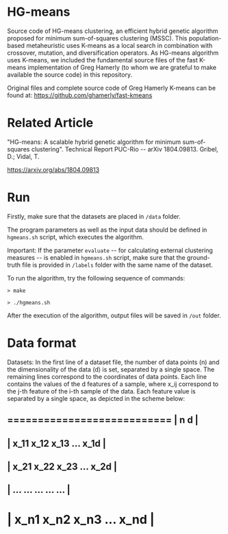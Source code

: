 # HG-means

Source code of HG-means clustering, an efficient hybrid genetic algorithm proposed for minimum sum-of-squares clustering (MSSC). This population-based metaheuristic uses K-means as a local search in combination with crossover, mutation, and diversification operators. As HG-means algorithm uses K-means, we included the fundamental source files of the fast K-means implementation of Greg Hamerly (to whom we are grateful to make available the source code) in this repository.

Original files and complete source code of Greg Hamerly K-means can be found at: https://github.com/ghamerly/fast-kmeans

# Related Article

"HG-means: A scalable hybrid genetic algorithm for minimum sum-of-squares clustering". Technical Report PUC-Rio -- arXiv 1804.09813. Gribel, D.; Vidal, T.

https://arxiv.org/abs/1804.09813

# Run

Firstly, make sure that the datasets are placed in `/data` folder.

The program parameters as well as the input data should be defined in `hgmeans.sh` script,
which executes the algorithm.

Important: If the parameter `evaluate` -- for calculating external clustering measures -- is enabled in `hgmeans.sh` script, make sure that the ground-truth file is provided in `/labels` folder with the same name of the dataset.

To run the algorithm, try the following sequence of commands:

`> make`

`> ./hgmeans.sh`

After the execution of the algorithm, output files will be saved in `/out` folder.

# Data format

Datasets: In the first line of a dataset file, the number of data points (n) and the dimensionality of the data (d) is set, separated by a single space. The remaining lines correspond to the coordinates of data points. Each line contains the values of the d features of a sample, where x_ij correspond to the j-th feature of the i-th sample of the data. Each feature value is separated by a single space, as depicted in the scheme below:

===========================
| n d                     |
---------------------------
| x_11 x_12 x_13 ... x_1d |
---------------------------
| x_21 x_22 x_23 ... x_2d |
---------------------------
| ...  ...  ...  ... ...  |
---------------------------
| x_n1 x_n2 x_n3 ... x_nd |
===========================